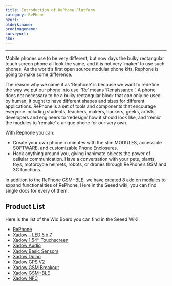 ```yaml
---
title: Introduction of RePhone Platform
category: RePhone
bzurl:
oldwikiname:
prodimagename:
surveyurl:
sku:
---
```


---
Mobile phones use to be very different, but now days the bulky rectangular touch screen phone all look the same, and it is not very ‘maker’ to use such phones. As the world’s first open source modular phone kits, Rephone is going to make some difference.

The reason why we name it as ‘Rephone’ is because we want to redefine the way we put our phone into use. ‘Re’ means ‘Renaissance ’. A phone does not necessary to be a bulky rectangular block that can only be used by human, it ought to have different shapes and sizes for different applications. RePhone is a set of tools and components that encourage everyone including students, teachers, makers, hackers, geeks, artists, developers and engineers to ‘redesign’ how it should look like, and ‘remix’ the modules to ‘remake’ a unique phone for our very own.

With Rephone you can:

- 	Create your own phone in minutes with the slim MODULES, accessible SOFTWARE, and customizable Phone Enclosures.
- Hack anything around you, giving inanimate objects the power of cellular communication. Have a conversation with your pets, plants, toys, motorcycle helmets, robots, or drones through RePhone’s GSM and 3G functions.

In addition to the RePhone GSM+BLE, we have created 8 add on modules to expand functionalities of RePhone, Here in the Seeed wiki, you can find single docs for every of them.

## Product  List

Here is the list of the Wio Board you can find in the Seeed WiKi.

-	[RePhone](http://wiki.seeed.cc/Rephone/)
-	[Xadow – LED 5 x 7](http://wiki.seeed.cc/Xadow_LED_5x7/)
-	[Xadow 1.54’’ Touchscreen](http://wiki.seeed.cc/Xadow_1.54_inch_Touchscreen/)
-	[Xadow Audio](http://wiki.seeed.cc/Xadow_Audio/)
-	[Xadow Basic Sensors](http://wiki.seeed.cc/Xadow_Basic_Sensors/)
-	[Xadow Duino](http://wiki.seeed.cc/Xadow_Duino/)
-	[Xadow GPS V2](http://wiki.seeed.cc/Xadow_GPS_V2/)
-	[Xadow GSM Breakout](http://wiki.seeed.cc/Xadow_GSM_Breakout/)
-	[Xadow GSM+BLE](http://wiki.seeed.cc/Xadow_GSMPlusBLE/)
-	[Xadow NFC](http://wiki.seeed.cc/Xadow_NFC/)
